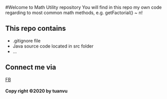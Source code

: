 #Welcome to Math Utility repository
You will find in this repo my own code
regarding to most common math methods, e.g.
getFactorial() ~ n!

## This repo contains
* .gitignore file
* Java source code located in src folder
* ...

## Connect me via
[FB](https://www.facebook.com/Tuaansvux0307/)

#### Copy right ©2020 by tuanvu
